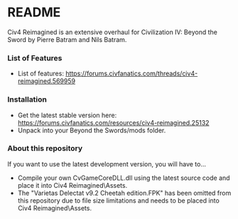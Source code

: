 # README #

Civ4 Reimagined is an extensive overhaul for Civilization IV: Beyond the Sword by Pierre Batram and Nils Batram.

### List of Features ###

* List of features: https://forums.civfanatics.com/threads/civ4-reimagined.569959

### Installation ###

* Get the latest stable version here: https://forums.civfanatics.com/resources/civ4-reimagined.25132
* Unpack into your Beyond the Swords/mods folder.

### About this repository ###

If you want to use the latest development version, you will have to...

* Compile your own CvGameCoreDLL.dll using the latest source code and place it into Civ4 Reimagined\Assets.
* The "Varietas Delectat v9.2 Cheetah edition.FPK" has been omitted from this repository due to file size limitations and needs to be placed into Civ4 Reimagined\Assets.